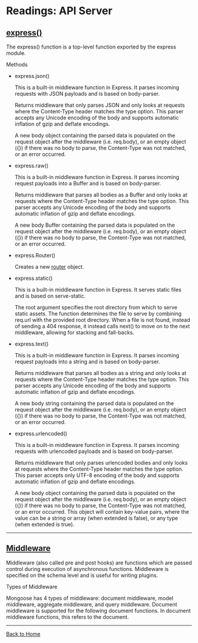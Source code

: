 # Readings: API Server

## [express()](https://expressjs.com/en/4x/api.html#router.param)

<!-- ### Author -->

The express() function is a top-level function exported by the express module.

Methods

  - express.json()

    This is a built-in middleware function in Express. It parses incoming requests with JSON payloads and is based on body-parser.

    Returns middleware that only parses JSON and only looks at requests where the Content-Type header matches the type option. This parser accepts any Unicode encoding of the body and supports automatic inflation of gzip and deflate encodings.

    A new body object containing the parsed data is populated on the request object after the middleware (i.e. req.body), or an empty object ({}) if there was no body to parse, the Content-Type was not matched, or an error occurred.

  - express.raw()

    This is a built-in middleware function in Express. It parses incoming request payloads into a Buffer and is based on body-parser.

    Returns middleware that parses all bodies as a Buffer and only looks at requests where the Content-Type header matches the type option. This parser accepts any Unicode encoding of the body and supports automatic inflation of gzip and deflate encodings.

    A new body Buffer containing the parsed data is populated on the request object after the middleware (i.e. req.body), or an empty object ({}) if there was no body to parse, the Content-Type was not matched, or an error occurred.

  - express.Router()

    Creates a new [router](https://expressjs.com/en/4x/api.html#router) object.

  - express.static()

    This is a built-in middleware function in Express. It serves static files and is based on serve-static.

    The root argument specifies the root directory from which to serve static assets. The function determines the file to serve by combining req.url with the provided root directory. When a file is not found, instead of sending a 404 response, it instead calls next() to move on to the next middleware, allowing for stacking and fall-backs.

  - express.text()

    This is a built-in middleware function in Express. It parses incoming request payloads into a string and is based on body-parser.

    Returns middleware that parses all bodies as a string and only looks at requests where the Content-Type header matches the type option. This parser accepts any Unicode encoding of the body and supports automatic inflation of gzip and deflate encodings.

    A new body string containing the parsed data is populated on the request object after the middleware (i.e. req.body), or an empty object ({}) if there was no body to parse, the Content-Type was not matched, or an error occurred.

  - express.urlencoded()

    This is a built-in middleware function in Express. It parses incoming requests with urlencoded payloads and is based on body-parser.

    Returns middleware that only parses urlencoded bodies and only looks at requests where the Content-Type header matches the type option. This parser accepts only UTF-8 encoding of the body and supports automatic inflation of gzip and deflate encodings.

    A new body object containing the parsed data is populated on the request object after the middleware (i.e. req.body), or an empty object ({}) if there was no body to parse, the Content-Type was not matched, or an error occurred. This object will contain key-value pairs, where the value can be a string or array (when extended is false), or any type (when extended is true).  



---

## [Middleware](https://mongoosejs.com/docs/middleware.html)

  Middleware (also called pre and post hooks) are functions which are passed control during execution of asynchronous functions. Middleware is specified on the schema level and is useful for writing plugins.

  Types of Middleware

  Mongoose has 4 types of middleware: document middleware, model middleware, aggregate middleware, and query middleware. Document middleware is supported for the following document functions. In document middleware functions, this refers to the document.


---

[Back to Home](https://pdariuslee.github.io/reading-notes/)